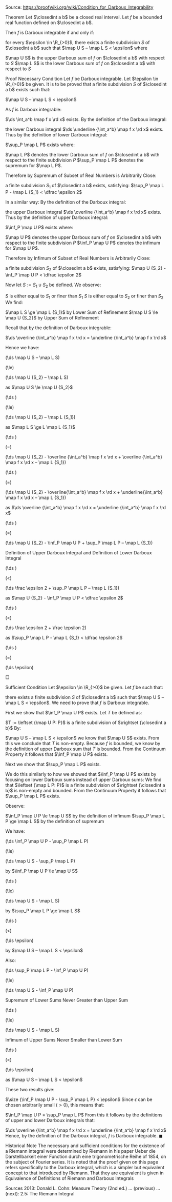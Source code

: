 # 

Source: https://proofwiki.org/wiki/Condition_for_Darboux_Integrability



Theorem
Let $\closedint a b$ be a closed real interval.
Let $f$ be a bounded real function defined on $\closedint a b$.

Then $f$ is Darboux integrable if and only if:

for every $\epsilon \in \R_{>0}$, there exists a finite subdivision $S$ of $\closedint a b$ such that $\map U S – \map L S < \epsilon$
where

$\map U S$ is the upper Darboux sum of $f$ on $\closedint a b$ with respect to $S$
$\map L S$ is the lower Darboux sum of $f$ on $\closedint a b$ with respect to $S$


Proof
Necessary Condition
Let $f$ be Darboux integrable.
Let $\epsilon \in \R_{>0}$ be given.
It is to be proved that a finite subdivision $S$ of $\closedint a b$ exists such that:

$\map U S – \map L S < \epsilon$

As $f$ is Darboux integrable:

$\ds \int_a^b \map f x \rd x$ exists.
By the definition of the Darboux integral:

the lower Darboux integral $\ds \underline {\int_a^b} \map f x \rd x$ exists.
Thus by the definition of lower Darboux integral:

$\sup_P \map L P$ exists
where:

$\map L P$ denotes the lower Darboux sum of $f$ on $\closedint a b$ with respect to the finite subdivision $P$
$\sup_P \map L P$ denotes the supremum for $\map L P$.

Therefore by Supremum of Subset of Real Numbers is Arbitrarily Close:

a finite subdivision $S_1$ of $\closedint a b$ exists, satisfying:
$\sup_P \map L P - \map L {S_1} < \dfrac \epsilon 2$

In a similar way:
By the definition of the Darboux integral:

the upper Darboux integral $\ds \overline {\int_a^b} \map f x \rd x$ exists.
Thus by the definition of upper Darboux integral:

$\inf_P \map U P$ exists
where:

$\map U P$ denotes the upper Darboux sum of $f$ on $\closedint a b$ with respect to the finite subdivision $P$
$\inf_P \map U P$ denotes the infimum for $\map U P$.

Therefore by Infimum of Subset of Real Numbers is Arbitrarily Close:

a finite subdivision $S_2$ of $\closedint a b$ exists, satisfying:
$\map U {S_2} - \inf_P \map U P < \dfrac \epsilon 2$

Now let $S := S_1 \cup S_2$ be defined.
We observe:

$S$ is either equal to $S_1$ or finer than $S_1$
$S$ is either equal to $S_2$ or finer than $S_2$
We find:

$\map L S \ge \map L {S_1}$ by Lower Sum of Refinement
$\map U S \le \map U {S_2}$ by Upper Sum of Refinement

Recall that by the definition of Darboux integrable:

$\ds \overline {\int_a^b} \map f x \rd x = \underline {\int_a^b} \map f x \rd x$

Hence we have:














\(\ds \map U S – \map L S\)

\(\le\)







\(\ds \map U {S_2} – \map L S\)





as $\map U S \le \map U {S_2}$














\(\ds \)

\(\le\)







\(\ds \map U {S_2} – \map L {S_1}\)





as $\map L S \ge L \map L {S_1}$














\(\ds \)

\(=\)







\(\ds \map U {S_2} - \overline {\int_a^b} \map f x \rd x + \overline {\int_a^b} \map f x \rd x – \map L {S_1}\)




















\(\ds \)

\(=\)







\(\ds \map U {S_2} - \overline{\int_a^b} \map f x \rd x + \underline{\int_a^b} \map f x \rd x – \map L {S_1}\)





as $\ds \overline {\int_a^b} \map f x \rd x = \underline {\int_a^b} \map f x \rd x$














\(\ds \)

\(=\)







\(\ds \map U {S_2} - \inf_P \map U P + \sup_P \map L P – \map L {S_1}\)





Definition of Upper Darboux Integral and Definition of Lower Darboux Integral














\(\ds \)

\(<\)







\(\ds \frac \epsilon 2 + \sup_P \map L P – \map L {S_1}\)





as $\map U {S_2} - \inf_P \map U P < \dfrac \epsilon 2$














\(\ds \)

\(<\)







\(\ds \frac \epsilon 2 + \frac \epsilon 2\)





as $\sup_P \map L P - \map L {S_1} < \dfrac \epsilon 2$














\(\ds \)

\(=\)







\(\ds \epsilon\)









$\Box$


Sufficient Condition
Let $\epsilon \in \R_{>0}$ be given.
Let $f$ be such that:

there exists a finite subdivision $S$ of $\closedint a b$ such that $\map U S – \map L S < \epsilon$.
We need to prove that $f$ is Darboux integrable.

First we show that $\inf_P \map U P$ exists.
Let $T$ be defined as:

$T := \leftset {\map U P: P}$ is a finite subdivision of $\rightset {\closedint a b}$
By:

$\map U S – \map L S < \epsilon$
we know that $\map U S$ exists.
From this we conclude that $T$ is non-empty.
Because $f$ is bounded, we know by the definition of upper Darboux sum that $T$ is bounded.
From the Continuum Property it follows that $\inf_P \map U P$ exists. 

Next we show that $\sup_P \map L P$ exists.

We do this similarly to how we showed that $\inf_P \map U P$ exists by focusing on lower Darboux sums instead of upper Darboux sums:
We find that $\leftset {\map L P: P}$ is a finite subdivision of $\rightset {\closedint a b}$ is non-empty and bounded.
From the Continuum Property it follows that $\sup_P \map L P$ exists.

Observe:

$\inf_P \map U P \le \map U S$ by the definition of infimum
$\sup_P \map L P \ge \map L S$ by the definition of supremum

We have:














\(\ds \inf_P \map U P - \sup_P \map L P\)

\(\le\)







\(\ds \map U S - \sup_P \map L P\)





by $\inf_P \map U P \le \map U S$














\(\ds \)

\(\le\)







\(\ds \map U S - \map L S\)





by $\sup_P \map L P \ge \map L S$














\(\ds \)

\(<\)







\(\ds \epsilon\)





by $\map U S – \map L S < \epsilon$



Also:














\(\ds \sup_P \map L P - \inf_P \map U P\)

\(\le\)







\(\ds \map U S - \inf_P \map U P\)





Supremum of Lower Sums Never Greater than Upper Sum














\(\ds \)

\(\le\)







\(\ds \map U S - \map L S\)





Infimum of Upper Sums Never Smaller than Lower Sum














\(\ds \)

\(<\)







\(\ds \epsilon\)





as $\map U S – \map L S < \epsilon$



These two results give:

$\size {\inf_P \map U P - \sup_P \map L P} < \epsilon$
Since $\epsilon$ can be chosen arbitrarily small ($>0$), this means that:

$\inf_P \map U P = \sup_P \map L P$
From this it follows by the definitions of upper and lower Darboux integrals that:

$\ds \overline {\int_a^b} \map f x \rd x = \underline {\int_a^b} \map f x \rd x$
Hence, by the definition of the Darboux integral, $f$ is Darboux integrable.
$\blacksquare$


Historical Note
The necessary and sufficient conditions for the existence of a Riemann integral were determined by Riemann in his paper Ueber die Darstellbarkeit einer Function durch eine trigonometrische Reihe of $1854$, on the subject of Fourier series.
It is noted that the proof given on this page refers specifically to the Darboux integral, which is a simpler but equivalent concept to that introduced by Riemann.
That they are equivalent is given in Equivalence of Definitions of Riemann and Darboux Integrals


Sources
2013: Donald L. Cohn: Measure Theory (2nd ed.) ... (previous) ... (next): $2.5$: The Riemann Integral




